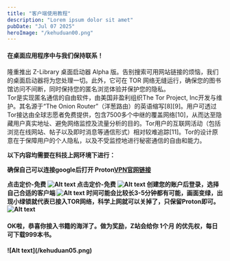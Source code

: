 ```yaml
---
title: "客户端使用教程"
description: "Lorem ipsum dolor sit amet"
pubDate: "Jul 07 2025"
heroImage: "/kehuduan00.png"
---
```

<h4>在桌面应用程序中与我们保持联系！</h4>
隆重推出 Z-Library 桌面启动器 Alpha 版。告别搜索可用网站链接的烦恼，我们的桌面启动器将为您处理一切。此外，它可在 TOR 网络无缝运行，确保您的图书馆访问不间断，同时保持您的匿名浏览体验并保护您的隐私。
  <br>
Tor是实现匿名通信的自由软件，由美国非盈利组织The Tor Project, Inc开发与维护。其名源于“The Onion Router”（洋葱路由）的英语缩写[8][9]。用户可透过Tor接达由全球志愿者免费提供，包含7500多个中继的覆盖网络[10]，从而达至隐藏用户真实地址、避免网络监控及流量分析的目的。Tor用户的互联网活动（包括浏览在线网站、帖子以及即时消息等通信形式）相对较难追踪[11]。Tor的设计原意在于保障用户的个人隐私，以及不受监控地进行秘密通信的自由和能力。

<b>以下内容均需要在科技上网环境下进行：</b>

<b>确保自己可以连接google后打开 Proton<a href="https://protonvpn.com" target="_blank" rel="noopener noreferrer">VPN官网链接</a>

<b>点击定价-免费</b>
![Alt text](/kehuduan1.png)
<b>点击定价-免费</b>
![Alt text](/kehuduan02.png)
创建您的账户后登录，选择自己合适的客户端
![Alt text](/kehuduan03.png)
<b>时间可能会比较长3-5分钟都有可能，画面变绿，出现小绿锁就代表已接入TOR网络，科学上网就可以关掉了，只保留Proton即可。
![Alt text](/kehuduan04.png)
<h4>OK啦，恭喜你接入书籍的海洋了。做为奖励，Z站会给你 1个月 的优先权，每日可下载999本书。</h4>
![Alt text](/kehuduan05.png)
